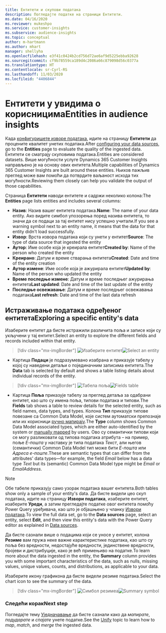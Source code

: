 ```yaml
---
title: Ентитети и скупови података
description: Погледајте податке на страници Ентитети.
ms.date: 04/16/2020
ms.reviewer: mukeshpo
ms.service: customer-insights
ms.subservice: audience-insights
ms.topic: conceptual
author: m-hartmann
ms.author: mhart
manager: shellyha
ms.openlocfilehash: e3f41c0424b2cd756d72ae6af9d5225ebba92628
ms.sourcegitcommit: cf9b78559ca189d4c2086a66c879098d56c0377a
ms.translationtype: HT
ms.contentlocale: sr-Cyrl-RS
ms.lasthandoff: 11/03/2020
ms.locfileid: "4406844"
---
```

# <a name="entities-in-audience-insights"></a><span data-ttu-id="0aedc-103">Ентитети у увидима о корисницима</span><span class="sxs-lookup"><span data-stu-id="0aedc-103">Entities in audience insights</span></span>

<span data-ttu-id="0aedc-104">Када [конфигуришете изворе података](data-sources.md), идите на страницу **Ентитети** да процените квалитет унетих података.</span><span class="sxs-lookup"><span data-stu-id="0aedc-104">After [configuring your data sources](data-sources.md), go to the **Entities** page to evaluate the quality of the ingested data.</span></span> <span data-ttu-id="0aedc-105">Ентитети се сматрају скуповима података.</span><span class="sxs-lookup"><span data-stu-id="0aedc-105">Entities are considered datasets.</span></span> <span data-ttu-id="0aedc-106">Више могућности услуге Dynamics 365 Customer Insights направљено је на основу ових ентитета.</span><span class="sxs-lookup"><span data-stu-id="0aedc-106">Multiple capabilities of Dynamics 365 Customer Insights are built around these entities.</span></span> <span data-ttu-id="0aedc-107">Њихов пажљив преглед може вам помоћи да потврдите ваљаност исхода тих могућности.</span><span class="sxs-lookup"><span data-stu-id="0aedc-107">Reviewing them closely can help you validate the output of those capabilities.</span></span>

<span data-ttu-id="0aedc-108">Страница **Ентитети** наводи ентитете и садржи неколико колона:</span><span class="sxs-lookup"><span data-stu-id="0aedc-108">The **Entities** page lists entities and includes several columns:</span></span>

- <span data-ttu-id="0aedc-109">**Назив**: Назив вашег ентитета података.</span><span class="sxs-lookup"><span data-stu-id="0aedc-109">**Name**: The name of your data entity.</span></span> <span data-ttu-id="0aedc-110">Ако видите симбол упозорења поред назива ентитета, то значи да се подаци за тај ентитет нису успешно учитали.</span><span class="sxs-lookup"><span data-stu-id="0aedc-110">If you see a warning symbol next to an entity name, it means that the data for that entity didn't load successfully.</span></span>
- <span data-ttu-id="0aedc-111">**Извор**: Врста извора података који су унети у ентитет</span><span class="sxs-lookup"><span data-stu-id="0aedc-111">**Source**: The type of data source that ingested the entity</span></span>
- <span data-ttu-id="0aedc-112">**Аутор**: Име особе која је креирала ентитет</span><span class="sxs-lookup"><span data-stu-id="0aedc-112">**Created by**: Name of the person who created the entity</span></span>
- <span data-ttu-id="0aedc-113">**Креирано**: Датум и време стварања ентитета</span><span class="sxs-lookup"><span data-stu-id="0aedc-113">**Created**: Date and time of the entity creation</span></span>
- <span data-ttu-id="0aedc-114">**Аутор измене**: Име особе која је ажурирала ентитет</span><span class="sxs-lookup"><span data-stu-id="0aedc-114">**Updated by**: Name of the person who updated the entity</span></span>
- <span data-ttu-id="0aedc-115">**Време последње измене**: Датум и време последњег ажурирања ентитета</span><span class="sxs-lookup"><span data-stu-id="0aedc-115">**Last updated**: Date and time of the last update of the entity</span></span>
- <span data-ttu-id="0aedc-116">**Последње освежавање**: Датум и време последњег освежавања података</span><span class="sxs-lookup"><span data-stu-id="0aedc-116">**Last refresh**: Date and time of the last data refresh</span></span>

## <a name="exploring-a-specific-entitys-data"></a><span data-ttu-id="0aedc-117">Истраживање података одређеног ентитета</span><span class="sxs-lookup"><span data-stu-id="0aedc-117">Exploring a specific entity's data</span></span>

<span data-ttu-id="0aedc-118">Изаберите ентитет да бисте истражили различита поља и записе који су укључени у тај ентитет.</span><span class="sxs-lookup"><span data-stu-id="0aedc-118">Select an entity to explore the different fields and records included within that entity.</span></span>

> [!div class="mx-imgBorder"]
> <span data-ttu-id="0aedc-119">![Изаберите ентитет](media/data-manager-entities-data.png "Изаберите ентитет")</span><span class="sxs-lookup"><span data-stu-id="0aedc-119">![Select an entity](media/data-manager-entities-data.png "Select an entity")</span></span>

- <span data-ttu-id="0aedc-120">Картица **Подаци** је подразумевано изабрана и приказује табелу у којој су наведени детаљи о појединачним записима ентитета.</span><span class="sxs-lookup"><span data-stu-id="0aedc-120">The **Data** tab is selected by default and shows a table listing details about individual records of the entity.</span></span>

> [!div class="mx-imgBorder"]
> <span data-ttu-id="0aedc-121">![Табела поља](media/data-manager-entities-fields.PNG "Табела поља")</span><span class="sxs-lookup"><span data-stu-id="0aedc-121">![Fields table](media/data-manager-entities-fields.PNG "Fields table")</span></span>

- <span data-ttu-id="0aedc-122">Картица **Поља** приказује табелу за преглед детаља за одабрани ентитет, као што су имена поља, типови података и типови.</span><span class="sxs-lookup"><span data-stu-id="0aedc-122">The **Fields** tab shows a table to review details for the selected entity, such as field names, data types, and types.</span></span> <span data-ttu-id="0aedc-123">Колона **Тип** приказује типове повезане са Common Data Model, које систем аутоматски препознаје или их корисници [ручно мапирају](map-entities.md).</span><span class="sxs-lookup"><span data-stu-id="0aedc-123">The **Type** column shows Common Data Model associated types, which are either auto-identified by the system or [manually mapped](map-entities.md) by users.</span></span> <span data-ttu-id="0aedc-124">Ово су семантички типови који се могу разликовати од типова података атрибута – на пример, поље *Е-пошта* у наставку је типа података *Текст*, али његов (семантички) Common Data Model тип може бити *Е-пошта* или *Адреса е-поште*.</span><span class="sxs-lookup"><span data-stu-id="0aedc-124">These are semantic types that can differ from the attributes' data types—for example, the field *Email* below has a data type *Text* but its (semantic) Common Data Model type might be *Email* or *EmailAddress*.</span></span>

> [!NOTE]
> <span data-ttu-id="0aedc-125">Обе табеле приказују само узорак података вашег ентитета.</span><span class="sxs-lookup"><span data-stu-id="0aedc-125">Both tables show only a sample of your entity's data.</span></span> <span data-ttu-id="0aedc-126">Да бисте видели цео скуп података, идите на страницу **Извори података**, изаберите ентитет, изаберите **Уреди**, а затим прегледајте податке овог ентитета помоћу Power Query уређивача, као што је објашњено у чланку [Извори података](data-sources.md).</span><span class="sxs-lookup"><span data-stu-id="0aedc-126">To view the full data set, go to the **Data sources** page, select an entity, select **Edit**, and then view this entity's data with the Power Query editor as explained in [Data sources](data-sources.md).</span></span>

<span data-ttu-id="0aedc-127">Да бисте сазнали више о подацима који се уносе у ентитет, колона **Резиме** вам пружа неке важне карактеристике података, као што су поља без вредности, недостајуће вредности, јединствене вредности, бројеви и дистрибуције, како је већ примењиво на податке.</span><span class="sxs-lookup"><span data-stu-id="0aedc-127">To learn more about the data ingested in the entity, the **Summary** column provides you with some important characteristics of the data, such as nulls, missing values, unique values, counts, and distributions, as applicable to your data.</span></span>

<span data-ttu-id="0aedc-128">Изаберите икону графикона да бисте видели резиме података.</span><span class="sxs-lookup"><span data-stu-id="0aedc-128">Select the chart icon to see the summary of the data.</span></span>

> [!div class="mx-imgBorder"]
> <span data-ttu-id="0aedc-129">![Симбол резимеа](media/data-manager-entities-summary.png "Табела са резимеом података")</span><span class="sxs-lookup"><span data-stu-id="0aedc-129">![Summary symbol](media/data-manager-entities-summary.png "Data summary table")</span></span>

### <a name="next-step"></a><span data-ttu-id="0aedc-130">Следећи корак</span><span class="sxs-lookup"><span data-stu-id="0aedc-130">Next step</span></span>

<span data-ttu-id="0aedc-131">Погледајте тему [Уједначавање](data-unification.md) да бисте сазнали како да *мапирате*, *подударате* и *спајате* унете податке.</span><span class="sxs-lookup"><span data-stu-id="0aedc-131">See the [Unify](data-unification.md) topic to learn how to *map*, *match*, and *merge* the ingested data.</span></span>
